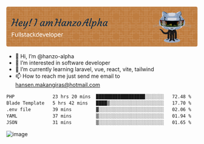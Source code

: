 ![Header](./github-header-image.png)

- 👋 Hi, I’m @hanzo-alpha
- 👀 I’m interested in software developer
- 🌱 I’m currently learning laravel, vue, react, vite, tailwind
- 📫 How to reach me just send me email to hansen.makangiras@hotmail.com 

<!---
hanzo-alpha/hanzo-alpha is a ✨ special ✨ repository because its `README.md` (this file) appears on your GitHub profile.
You can click the Preview link to take a look at your changes.
--->

<!--START_SECTION:waka-->

```txt
PHP              23 hrs 20 mins  ██████████████████░░░░░░░   72.48 %
Blade Template   5 hrs 42 mins   ████▒░░░░░░░░░░░░░░░░░░░░   17.70 %
.env file        39 mins         ▓░░░░░░░░░░░░░░░░░░░░░░░░   02.06 %
YAML             37 mins         ▒░░░░░░░░░░░░░░░░░░░░░░░░   01.94 %
JSON             31 mins         ▒░░░░░░░░░░░░░░░░░░░░░░░░   01.65 %
```

<!--END_SECTION:waka-->

![image](https://github.com/hanzo-alpha/hanzo-alpha/assets/111342797/c4bd2977-6123-4017-8652-6e166259b484)

